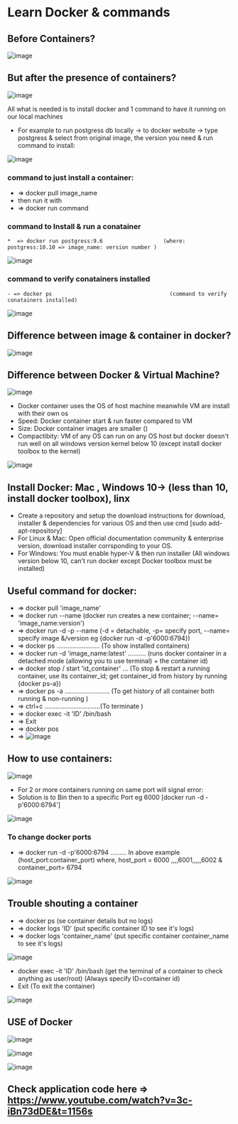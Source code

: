 # Learn Docker & commands

## Before Containers?

![image](https://user-images.githubusercontent.com/58276505/172675280-cd43db25-4b2c-43ac-84b1-74b9806e39d8.png)

## But after the presence of containers?

![image](https://user-images.githubusercontent.com/58276505/172675507-7a85ad98-95c8-4664-b09f-d7a320ea6fc6.png)

All what is needed is to install docker and 1 command to have it running on our local machines

* For example to run postgress db locally -> to docker website -> type postgress & select from original image, the version you need & run command to install:

![image](https://user-images.githubusercontent.com/58276505/172677240-40db547a-4b0b-463f-86ce-97462ae5bbdf.png)

### command to just install a container:
-  => docker pull image_name
-  then run it with
-  => docker run command

### command to Install & run a conatainer
```
*  => docker run postgress:9.6                   (where: postgress:10.10 => image_name: version number )                                  
```
![image](https://user-images.githubusercontent.com/58276505/172681904-a800e5d7-140b-4aa3-9f0e-52c29c56cc9e.png)

### command to verify conatainers installed
```
- => docker ps                                     (command to verify conatainers installed)                                  
```

![image](https://user-images.githubusercontent.com/58276505/172680904-2bd3113b-53b3-404d-8e2e-07032ce6fa75.png)

## Difference between image & container in docker?
![image](https://user-images.githubusercontent.com/58276505/172678459-f6f3844b-3991-446b-97f1-4ab3ae4fdac4.png)

## Difference between Docker & Virtual Machine?
![image](https://user-images.githubusercontent.com/58276505/172685961-dc406a98-be4b-4862-9834-2cd2b564be79.png)
- Docker container uses the OS of host machine meanwhile VM are install with their own os
- Speed: Docker container start & run faster compared to VM
- Size: Docker container images are smaller ()
- Compactibity: VM of any OS can run on any OS host but docker doesn't run well on all windows version kernel below 10 (except install docker toolbox to the kernel)

![image](https://user-images.githubusercontent.com/58276505/172686170-84ea5f92-fb3f-4db3-965e-c81369122f74.png)

## Install Docker: Mac , Windows 10-> (less than 10, install docker toolbox), linx
* Create a repository and setup the download instructions for download, installer & dependencies for various OS and then use cmd [sudo add-apt-repository]
* For Linux & Mac: Open official documentation community & enterprise version, download installer corrsponding to your OS.
* For Windows: You must enable hyper-V & then run installer (All windows version below 10, can't run docker except Docker toolbox must be installed)

## Useful command for docker:
*  => docker pull 'image_name'
*  => docker run --name                      (docker run creates a new container; --name= 'image_name:version')
*  => docker run -d -p --name                (-d = detachable, -p= specify port, --name= specify image &/version eg {docker run -d -p'6000:6794})
*  => docker ps ........................     (To show installed containers)
*  => docker run -d 'image_name:latest' ..........  (runs docker container in a detached mode (allowing you to use terminal) + the container id) 
*  => docker stop / start 'id_container' ... (To stop & restart a running container, use its container_id; get container_id from history by running {docker ps-a})
*  => docker ps -a ......................... (To get history of all container both running & non-running )
*  => ctrl+c  ...............................(To terminate )
* => docker exec -it 'ID' /bin/bash
* => Exit
* => docker pos
* => 
![image](https://user-images.githubusercontent.com/58276505/172697647-f48a9175-c10c-415d-9327-220433edcf25.png)

## How to use containers:
![image](https://user-images.githubusercontent.com/58276505/172699104-c4cd3709-c3bb-407c-93b2-dfec933f8b64.png)

* For 2 or more containers running on same port will signal error:
* Solution is to Bin then to a specific Port eg 6000 [docker run -d -p'6000:6794']

![image](https://user-images.githubusercontent.com/58276505/172701928-fd121a45-23cf-476e-99f4-ef68a564d9db.png)

### To change docker ports

*  => docker run -d -p'6000:6794 ......... In above example (host_port:container_port) where, host_port = 6000 ,,,,6001,,,,,6002 & container_port= 6794

![image](https://user-images.githubusercontent.com/58276505/172704010-545ae5fb-41ff-49fa-b497-3c81a69ad761.png)

## Trouble shouting a container
* => docker ps            (se container details but no logs)
* => docker logs 'ID'     (put specific container ID to see it's logs)
* => docker logs 'container_name'     (put specific container container_name to see it's logs)

![image](https://user-images.githubusercontent.com/58276505/172763784-b14acead-f728-412c-af0f-692f6f5478d0.png)
* docker exec -it 'ID' /bin/bash     (get the terminal of a container to check anything as user/root) (Always specify ID=container id)
* Exit  (To exit the container)

![image](https://user-images.githubusercontent.com/58276505/172764636-ecac5493-4a8d-4e46-9b1e-87b4a93ab6b7.png)

## USE of Docker

![image](https://user-images.githubusercontent.com/58276505/172766502-0e669156-53f2-4e25-9864-b4d4052272ba.png)

![image](https://user-images.githubusercontent.com/58276505/172767215-05c9d572-bb09-4e7b-a964-db9c45dd515d.png)

![image](https://user-images.githubusercontent.com/58276505/172767708-a50bfd59-1cc7-4cbc-8739-4b5ae1141282.png)


## Check application code here => https://www.youtube.com/watch?v=3c-iBn73dDE&t=1156s
